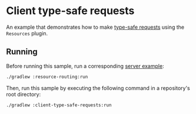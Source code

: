 # Client type-safe requests

An example that demonstrates how to make [type-safe requests](https://ktor.io/docs/type-safe-request.html) using the `Resources` plugin.

## Running

Before running this sample, run a corresponding [server example](../resource-routing):

```bash
./gradlew :resource-routing:run
```

Then, run this sample by executing the following command in a repository's root directory:

```bash
./gradlew :client-type-safe-requests:run
```

